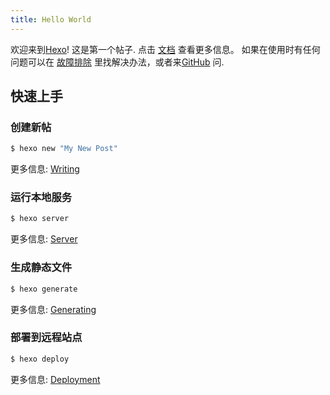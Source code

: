 ```yaml
---
title: Hello World
---
```

欢迎来到[Hexo](https://hexo.io/)! 这是第一个帖子. 点击 [文档](https://hexo.io/docs/) 查看更多信息。 如果在使用时有任何问题可以在 [故障排除](https://hexo.io/docs/troubleshooting.html) 里找解决办法，或者来[GitHub](https://github.com/hexojs/hexo/issues) 问.

## 快速上手

### 创建新帖

``` bash
$ hexo new "My New Post"
```

更多信息: [Writing](https://hexo.io/docs/writing.html)

### 运行本地服务

``` bash
$ hexo server
```

更多信息: [Server](https://hexo.io/docs/server.html)

### 生成静态文件

``` bash
$ hexo generate
```

更多信息: [Generating](https://hexo.io/docs/generating.html)

### 部署到远程站点

``` bash
$ hexo deploy
```

更多信息: [Deployment](https://hexo.io/docs/deployment.html)
